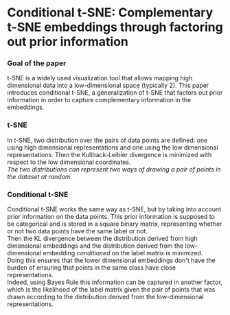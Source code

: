 # Conditional t-SNE: Complementary t-SNE embeddings through factoring out prior information

### Goal of the paper
t-SNE is a widely used visualization tool that allows mapping high dimensional data into a low-dimensional space (typically 2).
This paper introduces conditional t-SNE, a generalization of t-SNE that factors out prior information in order to capture complementary information in the embeddings.

### t-SNE
In t-SNE, two distribution over the pairs of data points are defined: one using high dimensional representations and one using the low dimensional representations. Then the Kullback-Leibler divergence is minimized with respect to the low dimensional coordinates.  
*The two distributions can represent two ways of drawing a pair of points in the dataset at random.*

### Conditional t-SNE
Conditional t-SNE works the same way as t-SNE, but by taking into account prior information on the data points. This prior information is supposed to be categorical and is stored in a square binary matrix, representing whether or not two data points have the same label or not.  
Then the KL divergence between the distribution derived from high dimensional embeddings and the distribution derived from the low-dimensional embedding *conditioned* on the label matrix is minimized.  
Doing this ensures that the lower dimensional embeddings don't have the burden of ensuring that points in the same class have close representations.  
Indeed, using Bayes Rule this information can be captured in another factor, which is the likelihood of the label matrix given the pair of points that was drawn according to the distribution derived from the low-dimensional representations.
